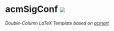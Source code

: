 # acmSigConf ![](https://github.com/ArmageddonKnight/Acmart-Sigconf/workflows/build/badge.svg)

*Double-Column LaTeX Template based on
[acmart](https://github.com/borisveytsman/acmart)*
